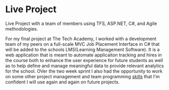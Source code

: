 # Live Project
Live Project with a team of members using TFS, ASP.NET, C#, and Agile methodologies. 

For my final project at The Tech Academy, I worked with a development team of my peers on a full-scale MVC Job Placement Interface in C# that will be added to the schools LMS(Learning Management Software). It is a web application that is meant to automate applicaiton tracking and hires in the course both to enhance the user experience for future students as well as to help define and manage meaningful data to provide relevant analytics for the school. OVer the two week sprint I also had the opportunity to work on some other project management and team programming [skills](#other-skills-learned) that I'm confident I will use again and again on future projects.
